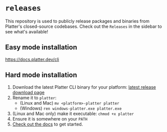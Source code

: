 # `releases`

This repository is used to publicly release packages and binaries from Platter's closed-source codebases. Check out the
`Releases` in the sidebar to see what's available!

## Easy mode installation

<https://docs.platter.dev/cli>

## Hard mode installation

1. Download the latest Platter CLI binary for your platform: <a href="https://github.com/boilerplatter/releases/releases/latest" target="_blank">latest release download page</a>
3. Rename it to `platter`:
    - (Linux and Mac) `mv <platform>-platter platter`
    - (Windows) `ren windows-platter.exe platter.exe`
4. (Linux and Mac only) make it executable: `chmod +x platter`
6. Ensure it is somewhere on your `PATH`
7. <a href="https://docs.platter.dev">Check out the docs</a> to get started.
